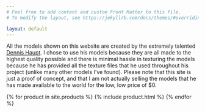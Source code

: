 ```yaml
---
# Feel free to add content and custom Front Matter to this file.
# To modify the layout, see https://jekyllrb.com/docs/themes/#overriding-theme-defaults

layout: default
---
```

>
All the models shown on this website are created by the extremely talented [Dennis Haupt](https://3dhaupt.com/). I chose to use his models because they are all made to the highest quality possible and there is minimal hassle in texturing the models because he has provided all the texture files that he used throughout his project (unlike many other models I've found). Please note that this site is just a proof of concept, and that I am not actually selling the models that he has made available to the world for the low, low price of $0. 

{% for product in site.products %}
  {% include product.html %}
{% endfor %}